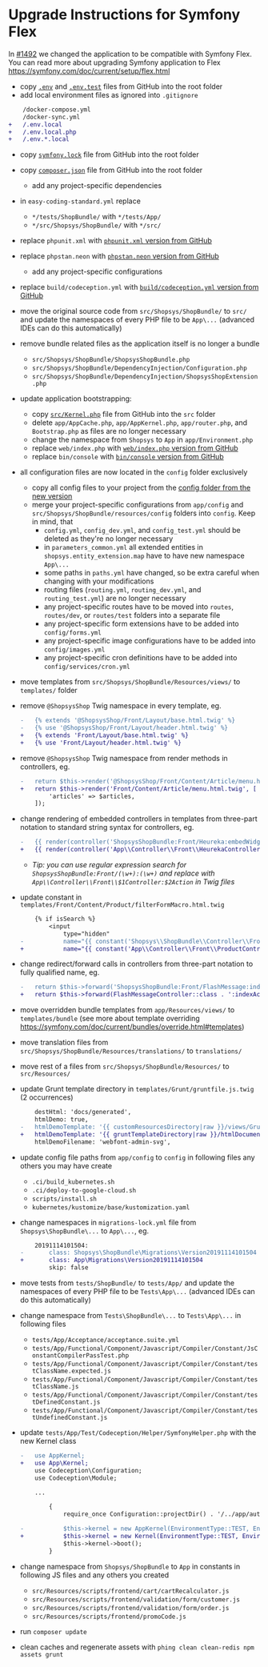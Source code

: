 # Upgrade Instructions for Symfony Flex

In [#1492](https://github.com/shopsys/shopsys/pull/1492) we changed the application to be compatible with Symfony Flex.
You can read more about upgrading Symfony application to Flex <https://symfony.com/doc/current/setup/flex.html>

- copy [`.env`](https://github.com/shopsys/project-base/blob/9.0/.env) and [`.env.test`](https://github.com/shopsys/project-base/blob/9.0/.env.test) files from GitHub into the root folder
- add local environment files as ignored into `.gitignore`
```diff
    /docker-compose.yml
    /docker-sync.yml
+   /.env.local
+   /.env.local.php
+   /.env.*.local
```
- copy [`symfony.lock`](https://github.com/shopsys/project-base/blob/9.0/symfony.lock) file from GitHub into the root folder
- copy [`composer.json`](https://github.com/shopsys/project-base/blob/9.0/composer.json) file from GitHub into the root folder
    - add any project-specific dependencies
- in `easy-coding-standard.yml` replace
    - `*/tests/ShopBundle/` with `*/tests/App/`
    - `*/src/Shopsys/ShopBundle/` with `*/src/`
- replace `phpunit.xml` with [`phpunit.xml` version from GitHub](https://github.com/shopsys/project-base/blob/9.0/phpunit.xml)
- replace `phpstan.neon` with [`phpstan.neon` version from GitHub](https://github.com/shopsys/project-base/blob/9.0/phpstan.neon)
    - add any project-specific configurations
- replace `build/codeception.yml` with [`build/codeception.yml` version from GitHub](https://github.com/shopsys/project-base/blob/9.0/build/codeception.yml)

- move the original source code from `src/Shopsys/ShopBundle/` to `src/` and update the namespaces of every PHP file to be `App\...` (advanced IDEs can do this automatically)
- remove bundle related files as the application itself is no longer a bundle
    - `src/Shopsys/ShopBundle/ShopsysShopBundle.php`
    - `src/Shopsys/ShopBundle/DependencyInjection/Configuration.php`
    - `src/Shopsys/ShopBundle/DependencyInjection/ShopsysShopExtension.php`
- update application bootstrapping:
    - copy [`src/Kernel.php`](https://github.com/shopsys/project-base/blob/9.0/src/Kernel.php) file from GitHub into the `src` folder
    - delete `app/AppCache.php`, `app/AppKernel.php`, `app/router.php`, and `Bootstrap.php` as files are no longer necessary
    - change the namespace from `Shopsys` to `App` in `app/Environment.php`
    - replace `web/index.php` with [`web/index.php` version from GitHub](https://github.com/shopsys/project-base/blob/9.0/web/index.php)
    - replace `bin/console` with [`bin/console` version from GitHub](https://github.com/shopsys/project-base/blob/9.0/bin/console)

- all configuration files are now located in the `config` folder exclusively
    - copy all config files to your project from the [config folder from the new version](https://github.com/shopsys/project-base/tree/9.0/config)
    - merge your project-specific configurations from `app/config` and `src/Shopsys/ShopBundle/resources/config` folders into `config`. Keep in mind, that
        - `config.yml`, `config_dev.yml`, and `config_test.yml` should be deleted as they're no longer necessary
        - in `parameters_common.yml` all extended entities in `shopsys.entity_extension.map` have to have new namespace `App\...`
        - some paths in `paths.yml` have changed, so be extra careful when changing with your modifications
        - routing files (`routing.yml`, `routing_dev.yml`, and `routing_test.yml`) are no longer necessary
        - any project-specific routes have to be moved into `routes`, `routes/dev`, or `routes/test` folders into a separate file
        - any project-specific form extensions have to be added into `config/forms.yml`
        - any project-specific image configurations have to be added into `config/images.yml`
        - any project-specific cron definitions have to be added into `config/services/cron.yml`

- move templates from `src/Shopsys/ShopBundle/Resources/views/` to `templates/` folder
- remove `@ShopsysShop` Twig namespace in every template, eg.
    ```diff
    -   {% extends '@ShopsysShop/Front/Layout/base.html.twig' %}
    -   {% use '@ShopsysShop/Front/Layout/header.html.twig' %}
    +   {% extends 'Front/Layout/base.html.twig' %}
    +   {% use 'Front/Layout/header.html.twig' %}
    ```
- remove `@ShopsysShop` Twig namespace from render methods in controllers, eg.
    ```diff
    -   return $this->render('@ShopsysShop/Front/Content/Article/menu.html.twig', [
    +   return $this->render('Front/Content/Article/menu.html.twig', [
            'articles' => $articles,
        ]);
    ```
- change rendering of embedded controllers in templates from three-part notation to standard string syntax for controllers, eg.
    ```diff
    -   {{ render(controller('ShopsysShopBundle:Front/Heureka:embedWidget')) }}
    +   {{ render(controller('App\\Controller\\Front\\HeurekaController:embedWidgetAction')) }}
    ```
    - _Tip: you can use regular expression search for `ShopsysShopBundle:Front/(\w+):(\w+)` and replace with `App\\Controller\\Front\\$1Controller:$2Action` in Twig files_
- update constant in `templates/Front/Content/Product/filterFormMacro.html.twig`
    ```diff
        {% if isSearch %}
            <input
                type="hidden"
    -           name="{{ constant('Shopsys\\ShopBundle\\Controller\\Front\\ProductController::SEARCH_TEXT_PARAMETER') }}"
    +           name="{{ constant('App\\Controller\\Front\\ProductController::SEARCH_TEXT_PARAMETER') }}"
    ```

- change redirect/forward calls in controllers from three-part notation to fully qualified name, eg.
    ```diff
    -   return $this->forward('ShopsysShopBundle:Front/FlashMessage:index');
    +   return $this->forward(FlashMessageController::class . ':indexAction');
    ```
- move overridden bundle templates from `app/Resources/views/` to `templates/bundle` (see more about template overriding <https://symfony.com/doc/current/bundles/override.html#templates>)

- move translation files from `src/Shopsys/ShopBundle/Resources/translations/` to `translations/`

- move rest of a files from `src/Shopsys/ShopBundle/Resources/` to `src/Resources/`

- update Grunt template directory in `templates/Grunt/gruntfile.js.twig` (2 occurrences)
    ```diff
        destHtml: 'docs/generated',
        htmlDemo: true,
    -   htmlDemoTemplate: '{{ customResourcesDirectory|raw }}/views/Grunt/htmlDocumentTemplate.html',
    +   htmlDemoTemplate: '{{ gruntTemplateDirectory|raw }}/htmlDocumentTemplate.html',
        htmlDemoFilename: 'webfont-admin-svg',
    ```

- update config file paths from `app/config` to `config` in following files any others you may have create
    - `.ci/build_kubernetes.sh`
    - `.ci/deploy-to-google-cloud.sh`
    - `scripts/install.sh`
    - `kubernetes/kustomize/base/kustomization.yaml`

- change namespaces in `migrations-lock.yml` file from `Shopsys\ShopBundle\...` to `App\...`, eg.
    ```diff
        20191114101504:
    -       class: Shopsys\ShopBundle\Migrations\Version20191114101504
    +       class: App\Migrations\Version20191114101504
            skip: false
    ```


- move tests from `tests/ShopBundle/` to `tests/App/` and update the namespaces of every PHP file to be `Tests\App\...` (advanced IDEs can do this automatically)
- change namespace from `Tests\ShopBundle\...` to `Tests\App\...` in following files
    - `tests/App/Acceptance/acceptance.suite.yml`
    - `tests/App/Functional/Component/Javascript/Compiler/Constant/JsConstantCompilerPassTest.php`
    - `tests/App/Functional/Component/Javascript/Compiler/Constant/testClassName.expected.js`
    - `tests/App/Functional/Component/Javascript/Compiler/Constant/testClassName.js`
    - `tests/App/Functional/Component/Javascript/Compiler/Constant/testDefinedConstant.js`
    - `tests/App/Functional/Component/Javascript/Compiler/Constant/testUndefinedConstant.js`
- update `tests/App/Test/Codeception/Helper/SymfonyHelper.php` with the new Kernel class
    ```diff
    -   use AppKernel;
    +   use App\Kernel;
        use Codeception\Configuration;
        use Codeception\Module;

        ...

            {
                require_once Configuration::projectDir() . '/../app/autoload.php';

    -           $this->kernel = new AppKernel(EnvironmentType::TEST, EnvironmentType::isDebug(EnvironmentType::TEST));
    +           $this->kernel = new Kernel(EnvironmentType::TEST, EnvironmentType::isDebug(EnvironmentType::TEST));
                $this->kernel->boot();
            }
    ```

- change namespace from `Shopsys/ShopBundle` to `App` in constants in following JS files and any others you created
    - `src/Resources/scripts/frontend/cart/cartRecalculator.js`
    - `src/Resources/scripts/frontend/validation/form/customer.js`
    - `src/Resources/scripts/frontend/validation/form/order.js`
    - `src/Resources/scripts/frontend/promoCode.js`

- run `composer update`
- clean caches and regenerate assets with `phing clean clean-redis npm assets grunt`
